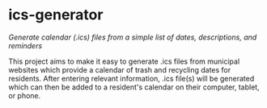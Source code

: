 # ics-generator
*Generate calendar (.ics) files from a simple list of dates, descriptions, and reminders*

This project aims to make it easy to generate .ics files from municipal websites which provide a calendar of trash and recycling dates for residents.  After entering relevant information, .ics file(s) will be generated which can then be added to a resident's calendar on their computer, tablet, or phone.
